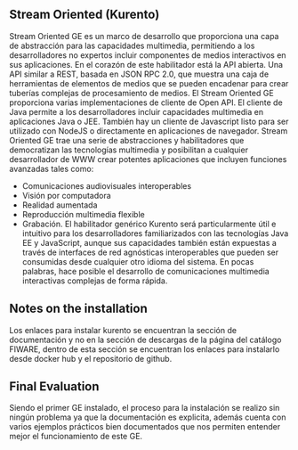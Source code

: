 
## Stream Oriented (Kurento)
Stream Oriented GE es un marco de desarrollo que proporciona una capa de abstracción para las capacidades multimedia, permitiendo a los desarrolladores no expertos incluir componentes de medios interactivos en sus aplicaciones. En el corazón de este habilitador está la API abierta. Una API similar a REST, basada en JSON RPC 2.0, que muestra una caja de herramientas de elementos de medios que se pueden encadenar para crear tuberías complejas de procesamiento de medios. El Stream Oriented GE proporciona varias implementaciones de cliente de Open API. El cliente de Java permite a los desarrolladores incluir capacidades multimedia en aplicaciones Java o JEE. También hay un cliente de Javascript listo para ser utilizado con NodeJS o directamente en aplicaciones de navegador.
Stream Oriented GE trae una serie de abstracciones y habilitadores que democratizan las tecnologías multimedia y posibilitan a cualquier desarrollador de WWW crear potentes aplicaciones que incluyen funciones avanzadas tales como: 
- Comunicaciones audiovisuales interoperables
-	Visión por computadora
-	Realidad aumentada
-	Reproducción multimedia flexible
-	Grabación.
El habilitador genérico Kurento será particularmente útil e intuitivo para los desarrolladores familiarizados con las tecnologías Java EE y JavaScript, aunque sus capacidades también están expuestas a través de interfaces de red agnósticas interoperables que pueden ser consumidas desde cualquier otro idioma del sistema. En pocas palabras, hace posible el desarrollo de comunicaciones multimedia interactivas complejas de forma rápida.

## Notes on the installation
Los enlaces para instalar kurento se encuentran la sección de documentación y no en la sección de descargas de la página del catálogo FIWARE, dentro de esta sección se encuentran los enlaces para instalarlo desde docker hub y el repositorio de github.

## Final Evaluation
Siendo el primer GE instalado, el proceso para la instalación se realizo sin ningún  problema ya que la documentación es explicita, además cuenta con varios ejemplos prácticos bien documentados que nos permiten entender mejor el funcionamiento de este GE.

